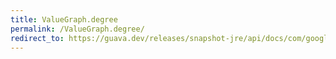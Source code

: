 ```yaml
---
title: ValueGraph.degree
permalink: /ValueGraph.degree/
redirect_to: https://guava.dev/releases/snapshot-jre/api/docs/com/google/common/graph/ValueGraph.html#degree-N-
---
```

